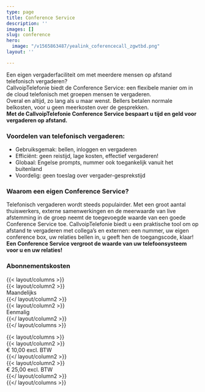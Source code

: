 ```yaml
---
type: page
title: Conference Service
description: ''
images: []
slug: conference
hero:
  image: "/v1565863487/yealink_coferencecall_zgwtbd.png"
layout: ''

---
```

Een eigen vergaderfaciliteit om met meerdere mensen op afstand telefonisch vergaderen?  
CallvoipTelefonie biedt de Conference Service: een flexibele manier om in de cloud telefonisch met groepen mensen te vergaderen.  
Overal en altijd, zo lang als u maar wenst. Bellers betalen normale belkosten, voor u geen meerkosten over de gesprekken.  
**Met de CallvoipTelefonie Conference Service bespaart u tijd en geld voor vergaderen op afstand.**

### Voordelen van telefonisch vergaderen:

* Gebruiksgemak: bellen, inloggen en vergaderen
* Efficiënt: geen reistijd, lage kosten, effectief vergaderen!
* Globaal: Engelse prompts, nummer ook toegankelijk vanuit het buitenland
* Voordelig: geen toeslag over vergader-gesprekstijd

### Waarom een eigen Conference Service?

Telefonisch vergaderen wordt steeds populairder. Met een groot aantal thuiswerkers, externe samenwerkingen en de meerwaarde van live afstemming in de groep neemt de toegevoegde waarde van een goede Conference Service toe. CallvoipTelefonie biedt u een praktische tool om op afstand te vergaderen met collega’s en externen: een nummer, uw eigen conference box, uw relaties bellen in, u geeft hen de toegangscode, klaar!  
**Een Conference Service vergroot de waarde van uw telefoonsysteem voor u en uw relaties!**

### Abonnementskosten

{{< layout/columns >}}  
{{< layout/column2 >}}  
Maandelijks  
{{</ layout/column2 >}}  
{{< layout/column2 >}}  
Eenmalig  
{{</ layout/column2 >}}  
{{</ layout/columns >}}

{{< layout/columns >}}  
{{< layout/column2 >}}  
€ 10,00 excl. BTW  
{{</ layout/column2 >}}  
{{< layout/column2 >}}  
€ 25,00 excl. BTW  
{{</ layout/column2 >}}  
{{</ layout/columns >}}